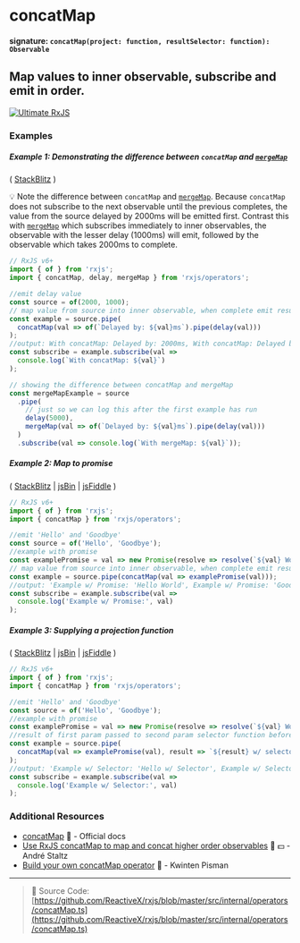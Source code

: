# concatMap

#### signature: `concatMap(project: function, resultSelector: function): Observable`

## Map values to inner observable, subscribe and emit in order.

[![Ultimate RxJS](https://drive.google.com/uc?export=view&id=1htrban3k3Z8CxiKwEV6bdmxW5Wu8xdWX "Ultimate RxJS")](https://ultimatecourses.com/courses/rxjs?ref=4)

### Examples

##### Example 1: Demonstrating the difference between `concatMap` and [`mergeMap`](./mergemap.md)

(
[StackBlitz](https://stackblitz.com/edit/typescript-pkyxa1?file=index.ts&devtoolsheight=100)
)

💡 Note the difference between `concatMap` and [`mergeMap`](./mergemap.md).
Because `concatMap` does not subscribe to the next observable until the previous
completes, the value from the source delayed by 2000ms will be emitted first.
Contrast this with [`mergeMap`](./mergemap.md) which subscribes immediately to
inner observables, the observable with the lesser delay (1000ms) will emit,
followed by the observable which takes 2000ms to complete.

```js
// RxJS v6+
import { of } from 'rxjs';
import { concatMap, delay, mergeMap } from 'rxjs/operators';

//emit delay value
const source = of(2000, 1000);
// map value from source into inner observable, when complete emit result and move to next
const example = source.pipe(
  concatMap(val => of(`Delayed by: ${val}ms`).pipe(delay(val)))
);
//output: With concatMap: Delayed by: 2000ms, With concatMap: Delayed by: 1000ms
const subscribe = example.subscribe(val =>
  console.log(`With concatMap: ${val}`)
);

// showing the difference between concatMap and mergeMap
const mergeMapExample = source
  .pipe(
    // just so we can log this after the first example has run
    delay(5000),
    mergeMap(val => of(`Delayed by: ${val}ms`).pipe(delay(val)))
  )
  .subscribe(val => console.log(`With mergeMap: ${val}`));
```

##### Example 2: Map to promise

(
[StackBlitz](https://stackblitz.com/edit/typescript-rv9byk?file=index.ts&devtoolsheight=100)
| [jsBin](http://jsbin.com/celixodeba/1/edit?js,console) |
[jsFiddle](https://jsfiddle.net/btroncone/Lym33L97//) )

```js
// RxJS v6+
import { of } from 'rxjs';
import { concatMap } from 'rxjs/operators';

//emit 'Hello' and 'Goodbye'
const source = of('Hello', 'Goodbye');
//example with promise
const examplePromise = val => new Promise(resolve => resolve(`${val} World!`));
// map value from source into inner observable, when complete emit result and move to next
const example = source.pipe(concatMap(val => examplePromise(val)));
//output: 'Example w/ Promise: 'Hello World', Example w/ Promise: 'Goodbye World'
const subscribe = example.subscribe(val =>
  console.log('Example w/ Promise:', val)
);
```

##### Example 3: Supplying a projection function

(
[StackBlitz](https://stackblitz.com/edit/typescript-2elzt7?file=index.ts&devtoolsheight=100)
| [jsBin](http://jsbin.com/vihacewozo/1/edit?js,console) |
[jsFiddle](https://jsfiddle.net/btroncone/5sr5zzgy/) )

```js
// RxJS v6+
import { of } from 'rxjs';
import { concatMap } from 'rxjs/operators';

//emit 'Hello' and 'Goodbye'
const source = of('Hello', 'Goodbye');
//example with promise
const examplePromise = val => new Promise(resolve => resolve(`${val} World!`));
//result of first param passed to second param selector function before being  returned
const example = source.pipe(
  concatMap(val => examplePromise(val), result => `${result} w/ selector!`)
);
//output: 'Example w/ Selector: 'Hello w/ Selector', Example w/ Selector: 'Goodbye w/ Selector'
const subscribe = example.subscribe(val =>
  console.log('Example w/ Selector:', val)
);
```

### Additional Resources

- [concatMap](https://rxjs.dev/api/operators/concatMap)
  📰 - Official docs
- [Use RxJS concatMap to map and concat higher order observables](https://egghead.io/lessons/rxjs-use-rxjs-concatmap-to-map-and-concat-high-order-observables?course=use-higher-order-observables-in-rxjs-effectively)
  🎥 💵 - André Staltz
- [Build your own concatMap operator](https://blog.strongbrew.io/build-the-operators-from-rxjs-from-scratch/?lectureId=concatMap#app)
  🎥 - Kwinten Pisman

---

> :file_folder: Source Code:
> [https://github.com/ReactiveX/rxjs/blob/master/src/internal/operators/concatMap.ts](https://github.com/ReactiveX/rxjs/blob/master/src/internal/operators/concatMap.ts)
